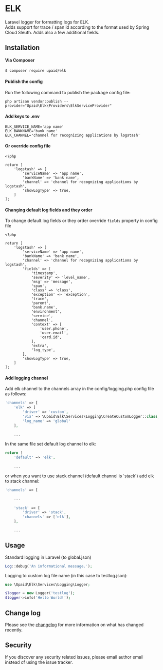 # ELK

Laravel logger for formatting logs for ELK.<br/>
Adds support for trace / span id according to the format used by Spring Cloud Sleuth.
Adds also a few additional fields.

## Installation

#### Via Composer

``` bash
$ composer require upaid/elk
```

#### Publish the config

Run the following command to publish the package config file:

```
php artisan vendor:publish --provider="Upaid\Elk\Providers\ElkServiceProvider"
```

#### Add keys to .env
```
ELK_SERVICE_NAME='app name'
ELK_BANKNAME='bank name'
ELK_CHANNEL='channel for recognizing applications by logstash'
```
#### Or override config file
```
<?php

return [
    'logstash' => [
        'serviceName' => 'app name',
        'bankName' => 'bank name',
        'channel' => 'channel for recognizing applications by logstash',
        'showLogType' => true,
    ]
];
```
#### Changing default log fields and they order
To change default log fields or they order override `fields` property in config file
```
<?php

return [
    'logstash' => [
        'serviceName' => 'app name',
        'bankName' => 'bank name',
        'channel' => 'channel for recognizing applications by logstash',
        'fields' => [
            'timestamp',
            'severity' => 'level_name',
            'msg' => 'message',
            'span',
            'class' => 'class',
            'exception' => 'exception',
            'trace',
            'parent',
            'bank.name',
            'environment',
            'service',
            'channel',
            'context' => [
                'user.phone',
                'user.email',
                'card.id',
            ],
            'extra',
            'log_type',
        ],
        'showLogType' => true,
    ]
];
```

#### Add logging channel

Add elk channel to the channels array in the config/logging.php config file as follows:

``` php
'channels' => [
    'elk' => [
        'driver' => 'custom',
        'via' => \Upaid\Elk\Services\Logging\CreateCustomLogger::class,
        'log_name' => 'global'
    ],
    
    ...
```

In the same file set default log channel to elk:

``` php
return [
    'default' => 'elk',
    
    ...
```

or when you want to use stack channel (default channel is 'stack') add elk to stack channel:

``` php
'channels' => [

    ...
    
    'stack' => [
        'driver' => 'stack',
        'channels' => ['elk'],
    ],

    ...
```

## Usage

Standard logging in Laravel (to global.json)
``` php
Log::debug('An informational message.');
```

Logging to custom log file name (in this case to testlog.json):

``` php
use \Upaid\Elk\Services\Logging\Logger;

$logger = new Logger('testlog');
$logger->info('Hello World!');
```

## Change log

Please see the [changelog](changelog.md) for more information on what has changed recently.

## Security

If you discover any security related issues, please email author email instead of using the issue tracker.
